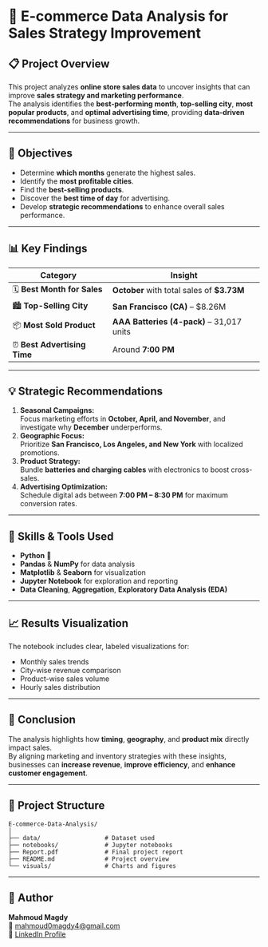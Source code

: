 # 🛒 E-commerce Data Analysis for Sales Strategy Improvement

## 📋 Project Overview
This project analyzes **online store sales data** to uncover insights that can improve **sales strategy and marketing performance**.  
The analysis identifies the **best-performing month**, **top-selling city**, **most popular products**, and **optimal advertising time**, providing **data-driven recommendations** for business growth.

---

## 🎯 Objectives
- Determine **which months** generate the highest sales.  
- Identify the **most profitable cities**.  
- Find the **best-selling products**.  
- Discover the **best time of day** for advertising.  
- Develop **strategic recommendations** to enhance overall sales performance.

---

## 📊 Key Findings

| Category | Insight |
|-----------|----------|
| 🗓️ **Best Month for Sales** | **October** with total sales of **$3.73M** |
| 🏙️ **Top-Selling City** | **San Francisco (CA)** – $8.26M |
| 📦 **Most Sold Product** | **AAA Batteries (4-pack)** – 31,017 units |
| ⏰ **Best Advertising Time** | Around **7:00 PM** |

---

## 💡 Strategic Recommendations
1. **Seasonal Campaigns:**  
   Focus marketing efforts in **October, April, and November**, and investigate why **December** underperforms.
2. **Geographic Focus:**  
   Prioritize **San Francisco, Los Angeles, and New York** with localized promotions.
3. **Product Strategy:**  
   Bundle **batteries and charging cables** with electronics to boost cross-sales.  
4. **Advertising Optimization:**  
   Schedule digital ads between **7:00 PM – 8:30 PM** for maximum conversion rates.

---

## 🧠 Skills & Tools Used
- **Python** 🐍  
- **Pandas** & **NumPy** for data analysis  
- **Matplotlib** & **Seaborn** for visualization  
- **Jupyter Notebook** for exploration and reporting  
- **Data Cleaning**, **Aggregation**, **Exploratory Data Analysis (EDA)**

---

## 📈 Results Visualization
The notebook includes clear, labeled visualizations for:
- Monthly sales trends  
- City-wise revenue comparison  
- Product-wise sales volume  
- Hourly sales distribution  

---

## 🏁 Conclusion
The analysis highlights how **timing**, **geography**, and **product mix** directly impact sales.  
By aligning marketing and inventory strategies with these insights, businesses can **increase revenue**, **improve efficiency**, and **enhance customer engagement**.

---

## 📂 Project Structure
```
E-commerce-Data-Analysis/
│
├── data/                  # Dataset used
├── notebooks/             # Jupyter notebooks
├── Report.pdf             # Final project report
├── README.md              # Project overview
└── visuals/               # Charts and figures
```

---

## 👤 Author
**Mahmoud Magdy**  
📧 [mahmoud0magdy4@gmail.com](mailto:mahmoud0magdy4@gmail.com)  
💼 [LinkedIn Profile](https://www.linkedin.com/in/)
